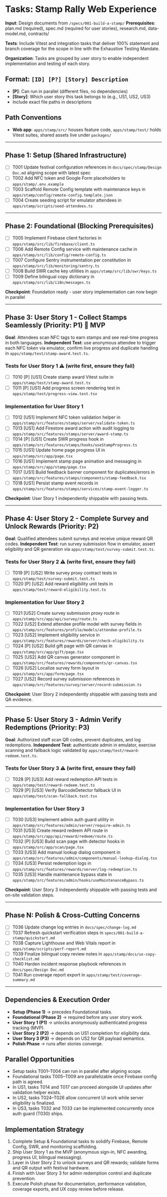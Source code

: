 # Tasks: Stamp Rally Web Experience

**Input**: Design documents from `/specs/001-build-a-stamp/`
**Prerequisites**: plan.md (required), spec.md (required for user stories), research.md, data-model.md, contracts/

**Tests**: Include Vitest and integration tasks that deliver 100% statement and branch coverage for the scope in line with the Exhaustive Testing Mandate.

**Organization**: Tasks are grouped by user story to enable independent implementation and testing of each story.

## Format: `[ID] [P?] [Story] Description`
- **[P]**: Can run in parallel (different files, no dependencies)
- **[Story]**: Which user story this task belongs to (e.g., US1, US2, US3)
- Include exact file paths in descriptions

## Path Conventions
- **Web app**: `apps/stamp/src/` houses feature code, `apps/stamp/test/` holds Vitest suites, shared assets live under `packages/`

---

## Phase 1: Setup (Shared Infrastructure)

- [ ] T001 Update festival configuration references in `docs/spec/stamp/Design Doc.md` aligning scope with latest spec
- [ ] T002 Add NFC token and Google Form placeholders to `apps/stamp/.env.example`
- [ ] T003 Scaffold Remote Config template with maintenance keys in `apps/stamp/config/remote-config.template.json`
- [ ] T004 Create seeding script for emulator attendees in `apps/stamp/scripts/seed-attendees.ts`

---

## Phase 2: Foundational (Blocking Prerequisites)

- [ ] T005 Implement Firebase client factories in `apps/stamp/src/lib/firebase/client.ts`
- [ ] T006 Add Remote Config service with maintenance cache in `apps/stamp/src/lib/config/remote-config.ts`
- [ ] T007 Configure Sentry instrumentation per constitution in `apps/stamp/src/lib/monitoring/sentry.ts`
- [ ] T008 Build SWR cache key utilities in `apps/stamp/src/lib/swr/keys.ts`
- [ ] T009 Define bilingual copy dictionary in `apps/stamp/src/lib/i18n/messages.ts`

**Checkpoint**: Foundation ready - user story implementation can now begin in parallel

---

## Phase 3: User Story 1 - Collect Stamps Seamlessly (Priority: P1) 🎯 MVP

**Goal**: Attendees scan NFC tags to earn stamps and see real-time progress in both languages.
**Independent Test**: use anonymous attendee to trigger each NFC token via emulator, confirm live progress and duplicate handling in `apps/stamp/test/stamp-award.test.ts`.

### Tests for User Story 1 ⚠️ (write first, ensure they fail)

- [ ] T010 [P] [US1] Create stamp award Vitest suite in `apps/stamp/test/stamp-award.test.ts`
- [ ] T011 [P] [US1] Add progress screen rendering test in `apps/stamp/test/progress-view.test.tsx`

### Implementation for User Story 1

- [ ] T012 [US1] Implement NFC token validation helper in `apps/stamp/src/features/stamps/server/validate-token.ts`
- [ ] T013 [US1] Add Firestore award action with audit logging to `apps/stamp/src/features/stamps/server/award-stamp.ts`
- [ ] T014 [P] [US1] Create SWR progress hook in `apps/stamp/src/features/stamps/hooks/useStampProgress.ts`
- [ ] T015 [US1] Update home page progress UI in `apps/stamp/src/app/page.tsx`
- [ ] T016 [US1] Implement stamp page animation and messaging in `apps/stamp/src/app/stamp/page.tsx`
- [ ] T017 [US1] Build feedback banner component for duplicates/errors in `apps/stamp/src/features/stamps/components/stamp-feedback.tsx`
- [ ] T018 [US1] Persist stamp event records in `apps/stamp/src/features/stamps/services/stamp-event-logger.ts`

**Checkpoint**: User Story 1 independently shippable with passing tests.

---

## Phase 4: User Story 2 - Complete Survey and Unlock Rewards (Priority: P2)

**Goal**: Qualified attendees submit surveys and receive unique reward QR codes.
**Independent Test**: run survey submission flow in emulator, assert eligibility and QR generation via `apps/stamp/test/survey-submit.test.ts`.

### Tests for User Story 2 ⚠️ (write first, ensure they fail)

- [ ] T019 [P] [US2] Write survey proxy contract tests in `apps/stamp/test/survey-submit.test.ts`
- [ ] T020 [P] [US2] Add reward eligibility unit tests in `apps/stamp/test/reward-eligibility.test.ts`

### Implementation for User Story 2

- [ ] T021 [US2] Create survey submission proxy route in `apps/stamp/src/app/api/survey/route.ts`
- [ ] T022 [US2] Extend attendee profile model with survey fields in `apps/stamp/src/features/profile/models/attendee-profile.ts`
- [ ] T023 [US2] Implement eligibility service in `apps/stamp/src/features/rewards/server/check-eligibility.ts`
- [ ] T024 [P] [US2] Build gift page with QR canvas in `apps/stamp/src/app/gift/page.tsx`
- [ ] T025 [US2] Add QR canvas generator component in `apps/stamp/src/features/rewards/components/qr-canvas.tsx`
- [ ] T026 [US2] Localize survey form layout in `apps/stamp/src/app/form/page.tsx`
- [ ] T027 [US2] Record survey submission references in `apps/stamp/src/features/survey/server/record-submission.ts`

**Checkpoint**: User Story 2 independently shippable with passing tests and QA evidence.

---

## Phase 5: User Story 3 - Admin Verify Redemptions (Priority: P3)

**Goal**: Authorized staff scan QR codes, prevent duplicates, and log redemptions.
**Independent Test**: authenticate admin in emulator, exercise scanning and fallback logic validated by `apps/stamp/test/reward-redeem.test.ts`.

### Tests for User Story 3 ⚠️ (write first, ensure they fail)

- [ ] T028 [P] [US3] Add reward redemption API tests in `apps/stamp/test/reward-redeem.test.ts`
- [ ] T029 [P] [US3] Verify BarcodeDetector fallback UI in `apps/stamp/test/scan-fallback.test.tsx`

### Implementation for User Story 3

- [ ] T030 [US3] Implement admin auth guard utility in `apps/stamp/src/features/admin/server/require-admin.ts`
- [ ] T031 [US3] Create reward redeem API route in `apps/stamp/src/app/api/reward/redeem/route.ts`
- [ ] T032 [P] [US3] Build scan page with detector hooks in `apps/stamp/src/app/scan/page.tsx`
- [ ] T033 [US3] Add manual lookup dialog component in `apps/stamp/src/features/admin/components/manual-lookup-dialog.tsx`
- [ ] T034 [US3] Persist redemption logs in `apps/stamp/src/features/rewards/server/log-redemption.ts`
- [ ] T035 [US3] Handle maintenance bypass state in `apps/stamp/src/features/admin/hooks/useMaintenanceBypass.ts`

**Checkpoint**: User Story 3 independently shippable with passing tests and on-site validation steps.

---

## Phase N: Polish & Cross-Cutting Concerns

- [ ] T036 Update change log entries in `docs/spec/change-log.md`
- [ ] T037 Refresh quickstart verification steps in `specs/001-build-a-stamp/quickstart.md`
- [ ] T038 Capture Lighthouse and Web Vitals report in `apps/stamp/scripts/perf-report.md`
- [ ] T039 Finalize bilingual copy review notes in `apps/stamp/docs/ux-copy-checklist.md`
- [ ] T040 Harden incident response playbook references in `docs/spec/Design Doc.md`
- [ ] T041 Run coverage report export in `apps/stamp/test/coverage-summary.md`

---

## Dependencies & Execution Order

- **Setup (Phase 1)** → precedes Foundational tasks.
- **Foundational (Phase 2)** → required before any user story work.
- **User Story 1 (P1)** → unlocks anonymously authenticated progress tracking (MVP).
- **User Story 2 (P2)** → depends on US1 completion for eligibility data.
- **User Story 3 (P3)** → depends on US2 for QR payload semantics.
- **Polish Phase** → runs after stories converge.

## Parallel Opportunities

- Setup tasks T001–T004 can run in parallel after aligning scope.
- Foundational tasks T005–T009 are parallelizable once Firebase config path is agreed.
- In US1, tasks T014 and T017 can proceed alongside UI updates after validation helper exists.
- In US2, tasks T024–T026 allow concurrent UI work while server eligibility is finalized.
- In US3, tasks T032 and T033 can be implemented concurrently once auth guard (T030) ships.

## Implementation Strategy

1. Complete Setup & Foundational tasks to solidify Firebase, Remote Config, SWR, and monitoring scaffolding.
2. Ship User Story 1 as the MVP (anonymous sign-in, NFC awarding, progress UI, bilingual messaging).
3. Layer in User Story 2 to unlock surveys and QR rewards; validate forms and QR output with festival hardware.
4. Finish with User Story 3 for admin redemption control and duplicate prevention.
5. Execute Polish phase for documentation, performance validation, coverage exports, and UX copy review before release.

